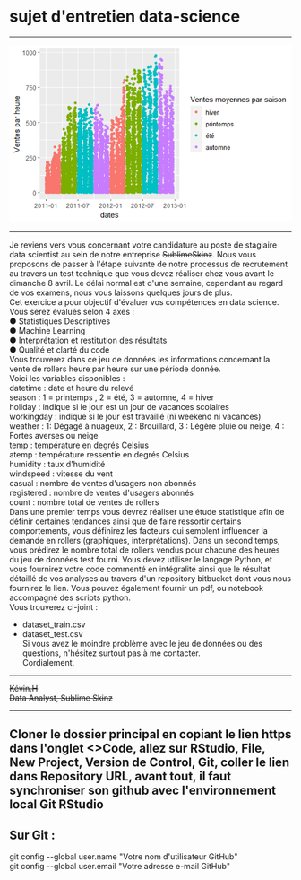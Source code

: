 # sujet d'entretien data-science  

---  


<p align="center">
  <img src="https://github.com/iss3110/sujet-d-entretien-data-science/blob/main/Vente%20par%20heure,%20couleurs%20par%20saison.png?raw=true" title="Ventes par heure">
</p>



---  


Je reviens vers vous concernant votre candidature au poste de stagiaire data
scientist au sein de notre entreprise ~~SublimeSkinz~~. Nous vous proposons de passer
à l'étape suivante de notre processus de recrutement au travers un test technique
que vous devez réaliser chez vous avant le dimanche 8 avril. Le délai normal est
d'une semaine, cependant au regard de vos examens, nous vous laissons quelques
jours de plus.  
Cet exercice a pour objectif d'évaluer vos compétences en data science. Vous serez
évalués selon 4 axes :  
● Statistiques Descriptives  
● Machine Learning  
● Interprétation et restitution des résultats  
● Qualité et clarté du code  
Vous trouverez dans ce jeu de données les informations concernant la vente de
rollers heure par heure sur une période donnée.  
Voici les variables disponibles :  
datetime : date et heure du relevé  
season : 1 = printemps , 2 = été, 3 = automne, 4 = hiver  
holiday : indique si le jour est un jour de vacances scolaires  
workingday : indique si le jour est travaillé (ni weekend ni vacances)  
weather : 1: Dégagé à nuageux, 2 : Brouillard, 3 : Légère pluie ou neige, 4 : Fortes
averses ou neige  
temp : température en degrés Celsius  
atemp : température ressentie en degrés Celsius  
humidity : taux d'humidité  
windspeed : vitesse du vent  
casual : nombre de ventes d'usagers non abonnés  
registered : nombre de ventes d'usagers abonnés  
count : nombre total de ventes de rollers  
Dans une premier temps vous devrez réaliser une étude statistique afin de définir
certaines tendances ainsi que de faire ressortir certains comportements, vous
définirez les facteurs qui semblent influencer la demande en rollers (graphiques,
interprétations). Dans un second temps, vous prédirez le nombre total de rollers
vendus pour chacune des heures du jeu de données test fourni. Vous devez utiliser
le langage Python, et vous fournirez votre code commenté en intégralité ainsi que le
résultat détaillé de vos analyses au travers d'un repository bitbucket dont vous nous
fournirez le lien. Vous pouvez également fournir un pdf, ou notebook accompagné
des scripts python.  
Vous trouverez ci-joint :  
- dataset_train.csv  
- dataset_test.csv  
Si vous avez le moindre problème avec le jeu de données ou des questions,
n'hésitez surtout pas à me contacter.  
Cordialement.  

---  

~~Kévin.H~~  
~~Data Analyst, Sublime Skinz~~  


---  

## Cloner le dossier principal en copiant le lien https dans l'onglet <>Code, allez sur RStudio, File, New Project, Version de Control, Git, coller le lien dans Repository URL, avant tout, il faut synchroniser son github avec l'environnement local Git RStudio 
## Sur Git :

git config --global user.name "Votre nom d'utilisateur GitHub"  
git config --global user.email "Votre adresse e-mail GitHub"
